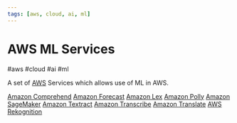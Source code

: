 ```yaml
---
tags: [aws, cloud, ai, ml]
---
```

# AWS ML Services
#aws #cloud #ai #ml 

A set of [AWS](Cloud%20Computing/AWS/AWS.md) Services which allows use of ML in AWS.

[Amazon Comprehend](Cloud%20Computing/AWS/ML/Amazon%20Comprehend.md)
[Amazon Forecast](Cloud%20Computing/AWS/ML/Amazon%20Forecast.md)
[Amazon Lex](Cloud%20Computing/AWS/ML/Amazon%20Lex.md)
[Amazon Polly](Cloud%20Computing/AWS/ML/Amazon%20Polly.md)
[Amazon SageMaker](Cloud%20Computing/AWS/ML/Amazon%20SageMaker.md)
[Amazon Textract](Cloud%20Computing/AWS/ML/Amazon%20Textract.md)
[Amazon Transcribe](Cloud%20Computing/AWS/ML/Amazon%20Transcribe.md)
[Amazon Translate](Cloud%20Computing/AWS/ML/Amazon%20Translate.md)
[AWS Rekognition](Cloud%20Computing/AWS/ML/AWS%20Rekognition.md)